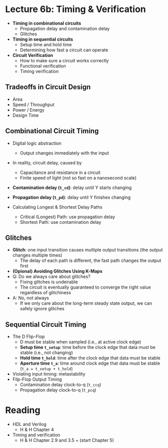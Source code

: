 # Lecture 6b: Timing & Verification

- **Timing in combinational circuits**
  - Propagation delay and contamination delay
  - Glitches
- **Timing in sequential circuits**
  - Setup time and hold time
  - Determining how fast a circuit can operate
- **Circuit Verification**
  - How to make sure a circuit works correctly
  - Functional verification
  - Timing verification

## Tradeoffs in Circuit Design

- Area
- Speed / Throughput
- Power / Energy
- Design Time

## Combinational Circuit Timing

- Digital logic abstraction
  - Output changes immediately with the input
- In reality, circuit delay, caused by
  - Capacitance and resistance in a circuit
  - Finite speed of light (not so fast on a nanosecond scale)

- **Contamination delay (`t_cd`)**: delay until Y starts changing
- **Propagation delay (`t_pd`)**: delay until Y finishes changing
- Calculating Longest & Shortest Delay Paths
  - Critical (Longest) Path: use propagation delay
  - Shortest Path: use contamination delay

## Glitches

- **Glitch**: one input transition causes multiple output transitions (the output changes multiple times)
  - The delay of each path is different, the fast path changes the output first
- **(Opional) Avoiding Glitches Using K-Maps**
- Q: Do we always care about glitches?
  - Fixing glitches is undeirable
  - The circuit is eventually guaranteed to converge the right value regardless of glitchiness
- A: No, not always
  - If we only care about the long-term steady state output, we can safely ignore glitches

## Sequential Circuit Timing

- The D Flip-Flop
  - D must be stable when sampled (i.e., at active clock edge)
  - **Setup time `t_setup`**: time before the clock edge that data must be stable (i.e., not changing)
  - **Hold time `t_hold`**: time after the clock edge that data must be stable
  - **Aperture time `t_a`**: time around clock edge that data must be stable (`t_a = t_setup + t_hold`)
- Violating input timing: metastability
- Filp-Flop Output Timing
  - Contamination delay clock-to-q (`t_ccq`)
  - Propagation delay clock-to-q (`t_pcq`)


# Reading

- HDL and Verilog
  - H & H Chapter 4
- Timing and verification
  - H & H Chapter 2.9 and 3.5 + (start Chapter 5)
